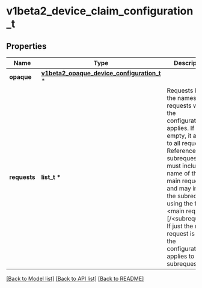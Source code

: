 # v1beta2_device_claim_configuration_t

## Properties
Name | Type | Description | Notes
------------ | ------------- | ------------- | -------------
**opaque** | [**v1beta2_opaque_device_configuration_t**](v1beta2_opaque_device_configuration.md) \* |  | [optional] 
**requests** | **list_t \*** | Requests lists the names of requests where the configuration applies. If empty, it applies to all requests.  References to subrequests must include the name of the main request and may include the subrequest using the format &lt;main request&gt;[/&lt;subrequest&gt;]. If just the main request is given, the configuration applies to all subrequests. | [optional] 

[[Back to Model list]](../README.md#documentation-for-models) [[Back to API list]](../README.md#documentation-for-api-endpoints) [[Back to README]](../README.md)


